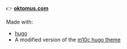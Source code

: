 :point_right: [**oktomus.com**](https://oktomus.com)

Made with:
* [hugo](https://gohugo.io/)
* A modified version of the [m10c hugo theme](https://github.com/vaga/hugo-theme-m10c)
